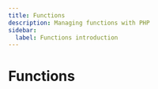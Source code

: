 ```yaml
---
title: Functions
description: Managing functions with PHP
sidebar:
  label: Functions introduction
---
```


# Functions